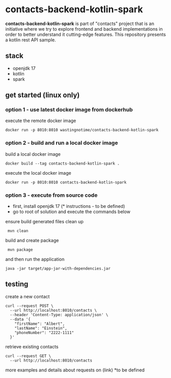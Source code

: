 # contacts-backend-kotlin-spark

**contacts-backend-kotlin-spark** is part of "contacts" project that is an initiative where we try to explore frontend and backend implementations in order to better understand it cutting-edge features. This repository presents a kotlin rest API sample.

## stack
* openjdk 17
* kotlin
* spark


## get started (linux only)

### option 1 - use latest docker image from dockerhub

execute the remote docker image
```
docker run -p 8010:8010 wastingnotime/contacts-backend-kotlin-spark
```

### option 2 - build and run a local docker image
build a local docker image
```
docker build --tag contacts-backend-kotlin-spark .
```

execute the local docker image
```
docker run -p 8010:8010 contacts-backend-kotlin-spark
```
### option 3 - execute from source code 

- first, install openjdk 17 (* instructions - to be defined)
- go to root of solution and execute the commands below

ensure build generated files clean up
```
 mvn clean
```

build and create package
```
 mvn package
```

and then run the application
```
java -jar target/app-jar-with-dependencies.jar
```

## testing
create a new contact
```
curl --request POST \
  --url http://localhost:8010/contacts \
  --header 'Content-Type: application/json' \
  --data '{
	"firstName": "Albert",
	"lastName": "Einstein",
	"phoneNumber": "2222-1111"
  }'
```

retrieve existing contacts
```
curl --request GET \
  --url http://localhost:8010/contacts
```
more examples and details about requests on (link) *to be defined
